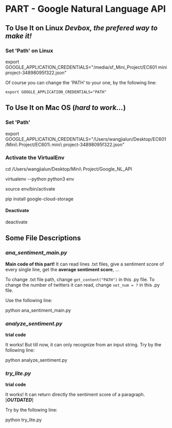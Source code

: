 # PART - Google Natural Language API



## To Use It on Linux ***Devbox, the prefered way to make it!***

### Set 'Path' on Linux
export GOOGLE_APPLICATION_CREDENTIALS="/media/sf_Mini_Project/EC601 mini project-34898095f322.json"

Of course you can change the 'PATH' to your one, by the following line:

`export GOOGLE_APPLICATION_CREDENTIALS="PATH"`



## To Use It on Mac OS (***hard to work...***)

### Set 'Path'
export GOOGLE_APPLICATION_CREDENTIALS="/Users/wangjialun/Desktop/EC601/Mini\ Project/EC601\ mini\ project-34898095f322.json"

### Activate the VirtualEnv
cd /Users/wangjialun/Desktop/Mini\ Project/Google_NL_API

virtualenv --python python3 env

source env/bin/activate

pip install google-cloud-storage

#### Deactivate

deactivate



## Some File Descriptions

### ***ana_sentiment_main.py***
**Main code of this part!** 
It can read lines .txt files, 
give a sentiment score of every single line, 
get the **average sentiment score**, 
...

To change .txt file path, change `get_content("PATH")` in this .py file. 
To change the number of twitters it can read, change `set_num = ?` in this .py file.

Use the following line:

python ana_sentiment_main.py


### ***analyze_sentiment.py***
**trial code**

It works! 
But till now, it can only recognize from an input string. 
Try by the following line:

python analyze_sentiment.py


### ***try_lite.py***
**trial code**

It works! 
It can return directly the sentiment score of a paragraph. 
[***OUTDATED***]

Try by the following line:

python try_lite.py
